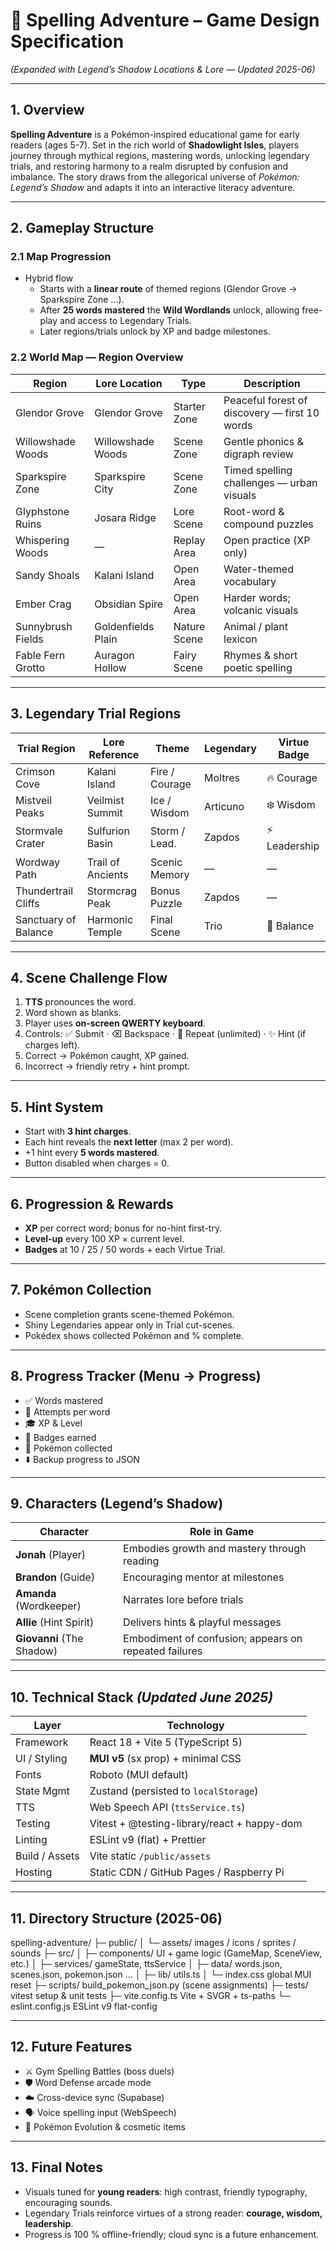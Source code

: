 # 📘 Spelling Adventure – Game Design Specification

_(Expanded with Legend’s Shadow Locations & Lore — Updated 2025-06)_

---

## 1. Overview
**Spelling Adventure** is a Pokémon-inspired educational game for early readers (ages 5-7). Set in the rich world of **Shadowlight Isles**, players journey through mythical regions, mastering words, unlocking legendary trials, and restoring harmony to a realm disrupted by confusion and imbalance. The story draws from the allegorical universe of _Pokémon: Legend’s Shadow_ and adapts it into an interactive literacy adventure.

---

## 2. Gameplay Structure
### 2.1 Map Progression
* Hybrid flow
  * Starts with a **linear route** of themed regions (Glendor Grove → Sparkspire Zone …).
  * After **25 words mastered** the **Wild Wordlands** unlock, allowing free-play and access to Legendary Trials.
  * Later regions/trials unlock by XP and badge milestones.

### 2.2 World Map — Region Overview

| Region             | Lore Location       | Type         | Description                                   |
| ------------------ | ------------------- | ------------ | --------------------------------------------- |
| Glendor Grove      | Glendor Grove       | Starter Zone | Peaceful forest of discovery — first 10 words |
| Willowshade Woods  | Willowshade Woods   | Scene Zone   | Gentle phonics & digraph review               |
| Sparkspire Zone    | Sparkspire City     | Scene Zone   | Timed spelling challenges — urban visuals     |
| Glyphstone Ruins   | Josara Ridge        | Lore Scene   | Root-word & compound puzzles                  |
| Whispering Woods   | —                   | Replay Area  | Open practice (XP only)                       |
| Sandy Shoals       | Kalani Island       | Open Area    | Water-themed vocabulary                       |
| Ember Crag         | Obsidian Spire      | Open Area    | Harder words; volcanic visuals                |
| Sunnybrush Fields  | Goldenfields Plain  | Nature Scene | Animal / plant lexicon                        |
| Fable Fern Grotto  | Auragon Hollow      | Fairy Scene  | Rhymes & short poetic spelling                |

---

## 3. Legendary Trial Regions

| Trial Region        | Lore Reference   | Theme            | Legendary | Virtue Badge |
| ------------------- | ---------------- | ---------------- | --------- | ------------ |
| Crimson Cove        | Kalani Island    | Fire / Courage   | Moltres   | 🔥 Courage   |
| Mistveil Peaks      | Veilmist Summit  | Ice / Wisdom     | Articuno  | ❄️ Wisdom    |
| Stormvale Crater    | Sulfurion Basin  | Storm / Lead.    | Zapdos    | ⚡ Leadership |
| Wordway Path        | Trail of Ancients| Scenic Memory    | —         | —            |
| Thundertrail Cliffs | Stormcrag Peak   | Bonus Puzzle     | Zapdos    | —            |
| Sanctuary of Balance| Harmonic Temple  | Final Scene      | Trio      | 🏅 Balance   |

---

## 4. Scene Challenge Flow
1. **TTS** pronounces the word.
2. Word shown as blanks.
3. Player uses **on-screen QWERTY keyboard**.
4. Controls: ✅ Submit · ⌫ Backspace · 🔁 Repeat (unlimited) · ✨ Hint (if charges left).
5. Correct → Pokémon caught, XP gained.
6. Incorrect → friendly retry + hint prompt.

---

## 5. Hint System
* Start with **3 hint charges**.
* Each hint reveals the **next letter** (max 2 per word).
* +1 hint every **5 words mastered**.
* Button disabled when charges = 0.

---

## 6. Progression & Rewards
* **XP** per correct word; bonus for no-hint first-try.
* **Level-up** every 100 XP × current level.
* **Badges** at 10 / 25 / 50 words + each Virtue Trial.

---

## 7. Pokémon Collection
* Scene completion grants scene-themed Pokémon.
* Shiny Legendaries appear only in Trial cut-scenes.
* Pokédex shows collected Pokémon and % complete.

---

## 8. Progress Tracker (Menu → Progress)
* ✅ Words mastered
* 🔁 Attempts per word
* 🎓 XP & Level
* 🏅 Badges earned
* 🎒 Pokémon collected
* ⬇️ Backup progress to JSON

---

## 9. Characters (Legend’s Shadow)
| Character                 | Role in Game                                           |
| ------------------------- | ------------------------------------------------------ |
| **Jonah** (Player)        | Embodies growth and mastery through reading            |
| **Brandon** (Guide)       | Encouraging mentor at milestones                       |
| **Amanda** (Wordkeeper)   | Narrates lore before trials                            |
| **Allie** (Hint Spirit)   | Delivers hints & playful messages                      |
| **Giovanni** (The Shadow) | Embodiment of confusion; appears on repeated failures  |

---

## 10. Technical Stack _(Updated June 2025)_
| Layer           | Technology                                   |
| --------------- | -------------------------------------------- |
| Framework       | React 18 + Vite 5 (TypeScript 5)             |
| UI / Styling    | **MUI v5** (sx prop) + minimal CSS           |
| Fonts           | Roboto (MUI default)                         |
| State Mgmt      | Zustand (persisted to `localStorage`)        |
| TTS             | Web Speech API (`ttsService.ts`)             |
| Testing         | Vitest + @testing-library/react + happy-dom  |
| Linting         | ESLint v9 (flat) + Prettier                  |
| Build / Assets  | Vite static `/public/assets`                 |
| Hosting         | Static CDN / GitHub Pages / Raspberry Pi     |

---

## 11. Directory Structure (2025-06)

spelling-adventure/
├─ public/
│ └─ assets/ images / icons / sprites / sounds
├─ src/
│ ├─ components/ UI + game logic (GameMap, SceneView, etc.)
│ ├─ services/ gameState, ttsService
│ ├─ data/ words.json, scenes.json, pokemon.json …
│ ├─ lib/ utils.ts
│ └─ index.css global MUI reset
├─ scripts/ build_pokemon_json.py (scene assignments)
├─ tests/ vitest setup & unit tests
├─ vite.config.ts Vite + SVGR + ts-paths
└─ eslint.config.js ESLint v9 flat-config


---

## 12. Future Features
* ⚔️ Gym Spelling Battles (boss duels)
* 🛡️ Word Defense arcade mode
* ☁️ Cross-device sync (Supabase)
* 🗣️ Voice spelling input (WebSpeech)
* 🌈 Pokémon Evolution & cosmetic items

---

## 13. Final Notes
* Visuals tuned for **young readers**: high contrast, friendly typography, encouraging sounds.
* Legendary Trials reinforce virtues of a strong reader: **courage, wisdom, leadership**.
* Progress is 100 % offline-friendly; cloud sync is a future enhancement.
